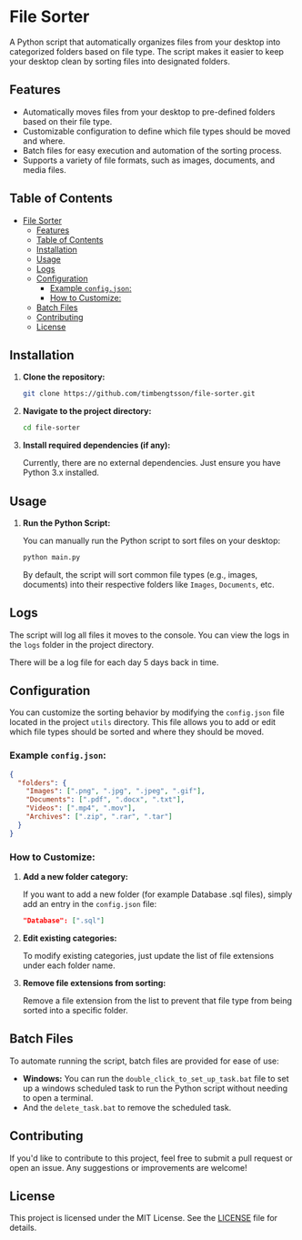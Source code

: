 
# File Sorter

A Python script that automatically organizes files from your desktop into categorized folders based on file type. The script makes it easier to keep your desktop clean by sorting files into designated folders.

## Features

- Automatically moves files from your desktop to pre-defined folders based on their file type.
- Customizable configuration to define which file types should be moved and where.
- Batch files for easy execution and automation of the sorting process.
- Supports a variety of file formats, such as images, documents, and media files.

## Table of Contents

- [File Sorter](#file-sorter)
  - [Features](#features)
  - [Table of Contents](#table-of-contents)
  - [Installation](#installation)
  - [Usage](#usage)
  - [Logs](#logs)
  - [Configuration](#configuration)
    - [Example `config.json`:](#example-configjson)
    - [How to Customize:](#how-to-customize)
  - [Batch Files](#batch-files)
  - [Contributing](#contributing)
  - [License](#license)

## Installation

1. **Clone the repository:**

   ```bash
   git clone https://github.com/timbengtsson/file-sorter.git
   ``` 

2. **Navigate to the project directory:**

   ```bash
   cd file-sorter
   ``` 

3. **Install required dependencies (if any):**

   Currently, there are no external dependencies. Just ensure you have Python 3.x installed.

## Usage

1. **Run the Python Script:**

   You can manually run the Python script to sort files on your desktop:

   ```bash
   python main.py
   ```

   By default, the script will sort common file types (e.g., images, documents) into their respective folders like `Images`, `Documents`, etc.


## Logs 

The script will log all files it moves to the console. You can view the logs in the `logs` folder in the project directory.

There will be a log file for each day 5 days back in time.

## Configuration

You can customize the sorting behavior by modifying the `config.json` file located in the project `utils` directory. This file allows you to add or edit which file types should be sorted and where they should be moved.

### Example `config.json`:

```json
{
  "folders": {
    "Images": [".png", ".jpg", ".jpeg", ".gif"],
    "Documents": [".pdf", ".docx", ".txt"],
    "Videos": [".mp4", ".mov"],
    "Archives": [".zip", ".rar", ".tar"]
  }
}
```

### How to Customize:

1. **Add a new folder category:**

   If you want to add a new folder (for example Database .sql files), simply add an entry in the `config.json` file:

   ```json
   "Database": [".sql"]
   ```

2. **Edit existing categories:**

   To modify existing categories, just update the list of file extensions under each folder name.

3. **Remove file extensions from sorting:**

   Remove a file extension from the list to prevent that file type from being sorted into a specific folder.

## Batch Files

To automate running the script, batch files are provided for ease of use:

- **Windows:** You can run the `double_click_to_set_up_task.bat` file to set up a windows scheduled task to run the Python script without needing to open a terminal. 
- And the `delete_task.bat` to remove the scheduled task. 

## Contributing

If you'd like to contribute to this project, feel free to submit a pull request or open an issue. Any suggestions or improvements are welcome!

## License

This project is licensed under the MIT License. See the [LICENSE](LICENSE) file for details.